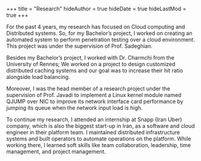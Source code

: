 +++
title = "Research"
hideAuthor = true
hideDate = true
hideLastMod = true
+++

For the past 4 years, my research has focused on Cloud computing and Distributed systems. So, for my Bachelor’s project, I worked on creating an automated system to perform penetration testing over a cloud environment. This project was under the supervision of Prof. Sadeghian.

Besides my Bachelor’s project, I worked with Dr. Charmchi from the University of Rennes; We worked on a project to design customized distributed caching systems and our goal was to increase their hit ratio alongside load balancing.

Moreover, I was the head member of a research project under the supervision of Prof. Javadi to implement a Linux kernel module named QJUMP over NIC to improve its network interface card performance by jumping its queue when the network input load is high.

To continue my research, I attended an internship at Snapp (Iran Uber) company, which is also the biggest start-up in Iran, as a software and cloud engineer in their platform team. I maintained distributed infrastructure systems and built operators to automate operations on the platform. While working there, I learned soft skills like team collaboration, leadership, time management, and project management.

